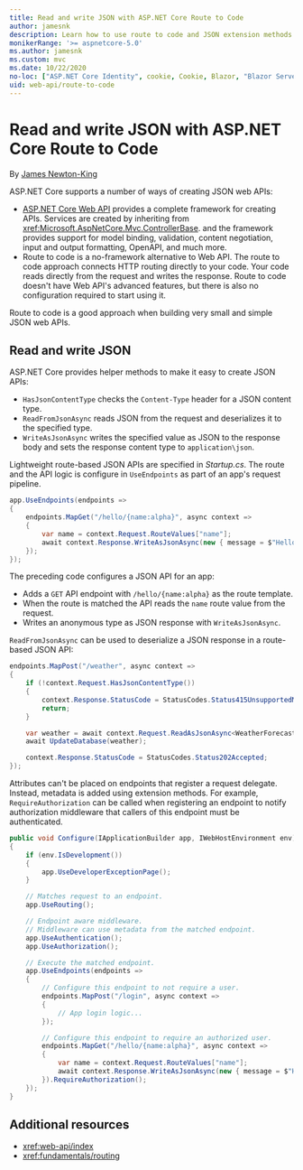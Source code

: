 ```yaml
---
title: Read and write JSON with ASP.NET Core Route to Code
author: jamesnk
description: Learn how to use route to code and JSON extension methods to create lightweight JSON web APIs.
monikerRange: '>= aspnetcore-5.0'
ms.author: jamesnk
ms.custom: mvc
ms.date: 10/22/2020
no-loc: ["ASP.NET Core Identity", cookie, Cookie, Blazor, "Blazor Server", "Blazor WebAssembly", "Identity", "Let's Encrypt", Razor, SignalR]
uid: web-api/route-to-code
---
```

# Read and write JSON with ASP.NET Core Route to Code

By [James Newton-King](https://github.com/jamesnk)

ASP.NET Core supports a number of ways of creating JSON web APIs:

* [ASP.NET Core Web API](xref:web-api/index) provides a complete framework for creating APIs. Services are created by inheriting from <xref:Microsoft.AspNetCore.Mvc.ControllerBase>. and the framework provides support for model binding, validation, content negotiation, input and output formatting, OpenAPI, and much more.
* Route to code is a no-framework alternative to Web API. The route to code approach connects HTTP routing directly to your code. Your code reads directly from the request and writes the response. Route to code doesn't have Web API's advanced features, but there is also no configuration required to start using it.

Route to code is a good approach when building very small and simple JSON web APIs.

## Read and write JSON

ASP.NET Core provides helper methods to make it easy to create JSON APIs:

* `HasJsonContentType` checks the `Content-Type` header for a JSON content type.
* `ReadFromJsonAsync` reads JSON from the request and deserializes it to the specified type.
* `WriteAsJsonAsync` writes the specified value as JSON to the response body and sets the response content type to `application\json`.

Lightweight route-based JSON APIs are specified in *Startup.cs*. The route and the API logic is configure in `UseEndpoints` as part of an app's request pipeline.

```csharp
app.UseEndpoints(endpoints =>
{
    endpoints.MapGet("/hello/{name:alpha}", async context =>
    {
        var name = context.Request.RouteValues["name"];
        await context.Response.WriteAsJsonAsync(new { message = $"Hello {name}!" });
    });
});
```

The preceding code configures a JSON API for an app:

* Adds a `GET` API endpoint with `/hello/{name:alpha}` as the route template.
* When the route is matched the API reads the `name` route value from the request.
* Writes an anonymous type as JSON response with `WriteAsJsonAsync`.

`ReadFromJsonAsync` can be used to deserialize a JSON response in a route-based JSON API:

```csharp
endpoints.MapPost("/weather", async context =>
{
    if (!context.Request.HasJsonContentType())
    {
        context.Response.StatusCode = StatusCodes.Status415UnsupportedMediaType;
        return;
    }

    var weather = await context.Request.ReadAsJsonAsync<WeatherForecast>();
    await UpdateDatabase(weather);

    context.Response.StatusCode = StatusCodes.Status202Accepted;
});
```

Attributes can't be placed on endpoints that register a request delegate. Instead, metadata is added using extension methods. For example, `RequireAuthorization` can be called when registering an endpoint to notify authorization middleware that callers of this endpoint must be authenticated.

```csharp
public void Configure(IApplicationBuilder app, IWebHostEnvironment env)
{
    if (env.IsDevelopment())
    {
        app.UseDeveloperExceptionPage();
    }

    // Matches request to an endpoint.
    app.UseRouting();

    // Endpoint aware middleware. 
    // Middleware can use metadata from the matched endpoint.
    app.UseAuthentication();
    app.UseAuthorization();

    // Execute the matched endpoint.
    app.UseEndpoints(endpoints =>
    {
        // Configure this endpoint to not require a user.
        endpoints.MapPost("/login", async context =>
        {
            // App login logic...
        });

        // Configure this endpoint to require an authorized user.
        endpoints.MapGet("/hello/{name:alpha}", async context =>
        {
            var name = context.Request.RouteValues["name"];
            await context.Response.WriteAsJsonAsync(new { message = $"Hello {name}!" });
        }).RequireAuthorization();
    });
}
```

## Additional resources

* <xref:web-api/index>
* <xref:fundamentals/routing>
